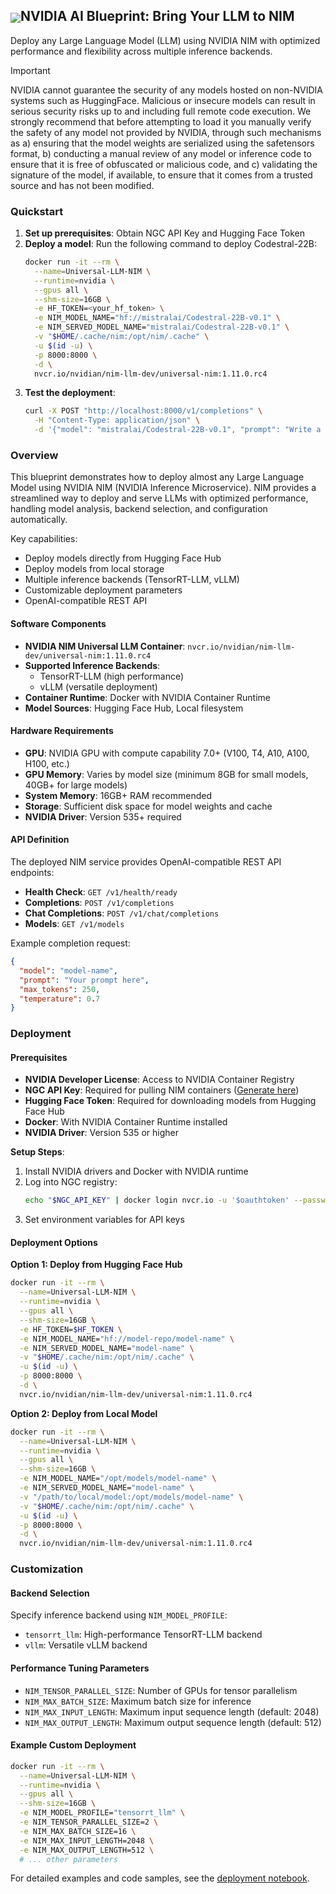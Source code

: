<!--
SPDX-FileCopyrightText: Copyright (c) 2024-2025 NVIDIA CORPORATION & AFFILIATES. All rights reserved.
SPDX-License-Identifier: Apache-2.0

Licensed under the Apache License, Version 2.0 (the "License");
you may not use this file except in compliance with the License.
You may obtain a copy of the License at

http://www.apache.org/licenses/LICENSE-2.0

Unless required by applicable law or agreed to in writing, software
distributed under the License is distributed on an "AS IS" BASIS,
WITHOUT WARRANTIES OR CONDITIONS OF ANY KIND, either express or implied.
See the License for the specific language governing permissions and
limitations under the License.
-->

<h2><img align="center" src="https://github.com/user-attachments/assets/cbe0d62f-c856-4e0b-b3ee-6184b7c4d96f">NVIDIA AI Blueprint: Bring Your LLM to NIM</h2>

Deploy any Large Language Model (LLM) using NVIDIA NIM with optimized performance and flexibility across multiple inference backends.


> [!IMPORTANT]
> NVIDIA cannot guarantee the security of any models hosted on non-NVIDIA systems such as HuggingFace. Malicious or insecure models can result in serious security risks up to and including full remote code execution. We strongly recommend that before attempting to load it you manually verify the safety of any model not provided by NVIDIA, through such mechanisms as a) ensuring that the model weights are serialized using the safetensors format, b) conducting a manual review of any model or inference code to ensure that it is free of obfuscated or malicious code, and c) validating the signature of the model, if available, to ensure that it comes from a trusted source and has not been modified.

### Quickstart
1. **Set up prerequisites**: Obtain NGC API Key and Hugging Face Token
2. **Deploy a model**: Run the following command to deploy Codestral-22B:
   ```bash
   docker run -it --rm \
     --name=Universal-LLM-NIM \
     --runtime=nvidia \
     --gpus all \
     --shm-size=16GB \
     -e HF_TOKEN=<your_hf_token> \
     -e NIM_MODEL_NAME="hf://mistralai/Codestral-22B-v0.1" \
     -e NIM_SERVED_MODEL_NAME="mistralai/Codestral-22B-v0.1" \
     -v "$HOME/.cache/nim:/opt/nim/.cache" \
     -u $(id -u) \
     -p 8000:8000 \
     -d \
     nvcr.io/nvidian/nim-llm-dev/universal-nim:1.11.0.rc4
   ```
3. **Test the deployment**:
   ```bash
   curl -X POST "http://localhost:8000/v1/completions" \
     -H "Content-Type: application/json" \
     -d '{"model": "mistralai/Codestral-22B-v0.1", "prompt": "Write a Python function to compute fibonacci", "max_tokens": 250}'
   ```

### Overview
This blueprint demonstrates how to deploy almost any Large Language Model using NVIDIA NIM (NVIDIA Inference Microservice). NIM provides a streamlined way to deploy and serve LLMs with optimized performance, handling model analysis, backend selection, and configuration automatically.

Key capabilities:
- Deploy models directly from Hugging Face Hub
- Deploy models from local storage
- Multiple inference backends (TensorRT-LLM, vLLM)
- Customizable deployment parameters
- OpenAI-compatible REST API

#### Software Components
- **NVIDIA NIM Universal LLM Container**: `nvcr.io/nvidian/nim-llm-dev/universal-nim:1.11.0.rc4`
- **Supported Inference Backends**:
  - TensorRT-LLM (high performance)
  - vLLM (versatile deployment)
- **Container Runtime**: Docker with NVIDIA Container Runtime
- **Model Sources**: Hugging Face Hub, Local filesystem

#### Hardware Requirements
- **GPU**: NVIDIA GPU with compute capability 7.0+ (V100, T4, A10, A100, H100, etc.)
- **GPU Memory**: Varies by model size (minimum 8GB for small models, 40GB+ for large models)
- **System Memory**: 16GB+ RAM recommended
- **Storage**: Sufficient disk space for model weights and cache
- **NVIDIA Driver**: Version 535+ required

#### API Definition
The deployed NIM service provides OpenAI-compatible REST API endpoints:

- **Health Check**: `GET /v1/health/ready`
- **Completions**: `POST /v1/completions`
- **Chat Completions**: `POST /v1/chat/completions`
- **Models**: `GET /v1/models`

Example completion request:
```json
{
  "model": "model-name",
  "prompt": "Your prompt here",
  "max_tokens": 250,
  "temperature": 0.7
}
```

### Deployment

#### Prerequisites
- **NVIDIA Developer License**: Access to NVIDIA Container Registry
- **NGC API Key**: Required for pulling NIM containers ([Generate here](https://docs.nvidia.com/ngc/gpu-cloud/ngc-user-guide/index.html#generating-api-key))
- **Hugging Face Token**: Required for downloading models from Hugging Face Hub
- **Docker**: With NVIDIA Container Runtime installed
- **NVIDIA Driver**: Version 535 or higher

**Setup Steps**:
1. Install NVIDIA drivers and Docker with NVIDIA runtime
2. Log into NGC registry:
   ```bash
   echo "$NGC_API_KEY" | docker login nvcr.io -u '$oauthtoken' --password-stdin
   ```
3. Set environment variables for API keys

#### Deployment Options

**Option 1: Deploy from Hugging Face Hub**
```bash
docker run -it --rm \
  --name=Universal-LLM-NIM \
  --runtime=nvidia \
  --gpus all \
  --shm-size=16GB \
  -e HF_TOKEN=$HF_TOKEN \
  -e NIM_MODEL_NAME="hf://model-repo/model-name" \
  -e NIM_SERVED_MODEL_NAME="model-name" \
  -v "$HOME/.cache/nim:/opt/nim/.cache" \
  -u $(id -u) \
  -p 8000:8000 \
  -d \
  nvcr.io/nvidian/nim-llm-dev/universal-nim:1.11.0.rc4
```

**Option 2: Deploy from Local Model**
```bash
docker run -it --rm \
  --name=Universal-LLM-NIM \
  --runtime=nvidia \
  --gpus all \
  --shm-size=16GB \
  -e NIM_MODEL_NAME="/opt/models/model-name" \
  -e NIM_SERVED_MODEL_NAME="model-name" \
  -v "/path/to/local/model:/opt/models/model-name" \
  -v "$HOME/.cache/nim:/opt/nim/.cache" \
  -u $(id -u) \
  -p 8000:8000 \
  -d \
  nvcr.io/nvidian/nim-llm-dev/universal-nim:1.11.0.rc4
```

### Customization

#### Backend Selection
Specify inference backend using `NIM_MODEL_PROFILE`:
- `tensorrt_llm`: High-performance TensorRT-LLM backend
- `vllm`: Versatile vLLM backend

#### Performance Tuning Parameters
- `NIM_TENSOR_PARALLEL_SIZE`: Number of GPUs for tensor parallelism
- `NIM_MAX_BATCH_SIZE`: Maximum batch size for inference
- `NIM_MAX_INPUT_LENGTH`: Maximum input sequence length (default: 2048)
- `NIM_MAX_OUTPUT_LENGTH`: Maximum output sequence length (default: 512)

#### Example Custom Deployment
```bash
docker run -it --rm \
  --name=Universal-LLM-NIM \
  --runtime=nvidia \
  --gpus all \
  --shm-size=16GB \
  -e NIM_MODEL_PROFILE="tensorrt_llm" \
  -e NIM_TENSOR_PARALLEL_SIZE=2 \
  -e NIM_MAX_BATCH_SIZE=16 \
  -e NIM_MAX_INPUT_LENGTH=2048 \
  -e NIM_MAX_OUTPUT_LENGTH=512 \
  # ... other parameters
```

For detailed examples and code samples, see the [deployment notebook](deploy/1_Deploy_NIM.ipynb).



